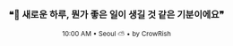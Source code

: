 <div align="center">

<br>

<h3>❝🌱 새로운 하루, 뭔가 좋은 일이 생길 것 같은 기분이에요❞</h3>

<sub>10:00 AM • Seoul ⛅ • by CrowRish</sub>

<br>

</div>